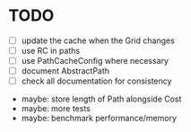 # TODO
- [ ] update the cache when the Grid changes
- [ ] use RC in paths
- [ ] use PathCacheConfig where necessary
- [ ] document AbstractPath
- [ ] check all documentation for consistency
- maybe: store length of Path alongside Cost
- maybe: more tests
- maybe: benchmark performance/memory
